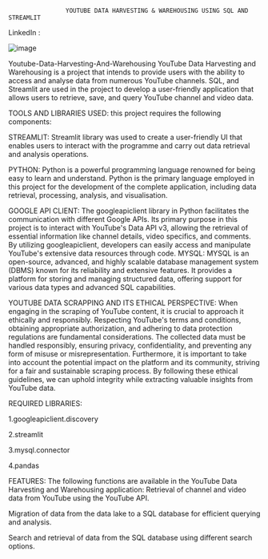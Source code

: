                     YOUTUBE DATA HARVESTING & WAREHOUSING USING SQL AND STREAMLIT

LinkedIn : 

![image](https://github.com/Prakash2000rs/YouTube-Data-Harvesting-and-Warehousing-using-SQL-and-Streamlit/assets/171836339/1f5558a7-45b9-4ba8-ad7c-6a3daee5ff44)

Youtube-Data-Harvesting-And-Warehousing YouTube Data Harvesting and Warehousing is a project that intends to provide users with the ability to access and analyse data from numerous YouTube channels. SQL, and Streamlit are used in the project to develop a user-friendly application that allows users to retrieve, save, and query YouTube channel and video data.

TOOLS AND LIBRARIES USED: this project requires the following components:

STREAMLIT: Streamlit library was used to create a user-friendly UI that enables users to interact with the programme and carry out data retrieval and analysis operations.

PYTHON: Python is a powerful programming language renowned for being easy to learn and understand. Python is the primary language employed in this project for the development of the complete application, including data retrieval, processing, analysis, and visualisation.

GOOGLE API CLIENT: The googleapiclient library in Python facilitates the communication with different Google APIs. Its primary purpose in this project is to interact with YouTube's Data API v3, allowing the retrieval of essential information like channel details, video specifics, and comments. By utilizing googleapiclient, developers can easily access and manipulate YouTube's extensive data resources through code.
MYSQL: MYSQL is an open-source, advanced, and highly scalable database management system (DBMS) known for its reliability and extensive features. It provides a platform for storing and managing structured data, offering support for various data types and advanced SQL capabilities.

YOUTUBE DATA SCRAPPING AND ITS ETHICAL PERSPECTIVE: When engaging in the scraping of YouTube content, it is crucial to approach it ethically and responsibly. Respecting YouTube's terms and conditions, obtaining appropriate authorization, and adhering to data protection regulations are fundamental considerations. The collected data must be handled responsibly, ensuring privacy, confidentiality, and preventing any form of misuse or misrepresentation. Furthermore, it is important to take into account the potential impact on the platform and its community, striving for a fair and sustainable scraping process. By following these ethical guidelines, we can uphold integrity while extracting valuable insights from YouTube data.

REQUIRED LIBRARIES:

1.googleapiclient.discovery

2.streamlit

3.mysql.connector

4.pandas

FEATURES: The following functions are available in the YouTube Data Harvesting and Warehousing application: Retrieval of channel and video data from YouTube using the YouTube API.

Migration of data from the data lake to a SQL database for efficient querying and analysis.

Search and retrieval of data from the SQL database using different search options.
